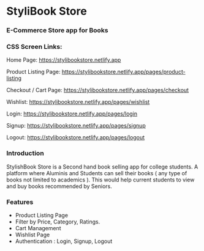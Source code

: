 # StyliBook Store

### E-Commerce Store app for Books

### CSS Screen Links:

Home Page: https://stylibookstore.netlify.app

Product Listing Page: https://stylibookstore.netlify.app/pages/product-listing

Checkout / Cart Page: https://stylibookstore.netlify.app/pages/checkout

Wishlist: https://stylibookstore.netlify.app/pages/wishlist

Login: https://stylibookstore.netlify.app/pages/login

Signup: https://stylibookstore.netlify.app/pages/signup

Logout: https://stylibookstore.netlify.app/pages/logout

### Introduction

StylishBook Store is a Second hand book selling app for college students. A platform where Aluminis and Students can sell their books ( any type of books not limited to academics ). This would help current students to view and buy books recommended by Seniors.

### Features

* Product Listing Page
* Filter by Price, Category, Ratings.
* Cart Management
* Wishlist Page
* Authentication : Login, Signup, Logout

